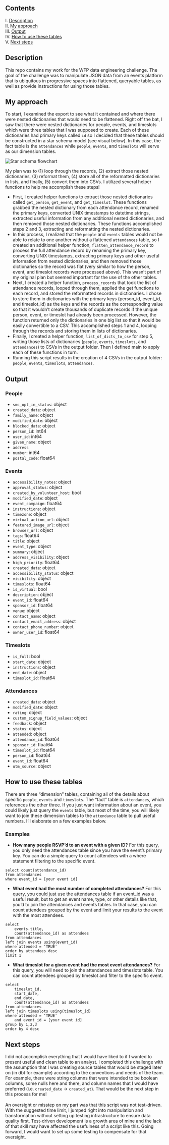 ## Contents
I. [Description](#Description) <br />
II. [My approach](#My-approach) <br />
III. [Output](#Output) <br />
IV. [How to use these tables](#How-to-use-these-tables) <br />
V. [Next steps](#Next-steps) <br />

## Description
This repo contains my work for the WFP data engineering challenge. The goal of the challenge was to manipulate JSON data from an events platform that is ubiquitous in progressive spaces into flattened, queryable tables, as well as provide instructions for using those tables.

## My approach
To start, I examined the export to see what it contained and where there were nested dictionaries that would need to be flattened. Right off the bat, I saw that there were nested dictionaries for people, events, and timeslots which were three tables that I was supposed to create. Each of these dictionaries had primary keys called `id` so I decided that these tables should be constructed in a star schema model (see visual below). In this case, the fact table is the `attendances` while `people`, `events`, and `timeslots` will serve as our dimension tables. <br />

![Star schema flowchart](https://assets.website-files.com/5e6f9b297ef3941db2593ba1/614df58a1f10f92b88f95709_Screenshot%202021-09-24%20at%2017.46.51.png)
 <br />

My plan was to (1) loop through the records, (2) extract those nested dictionaries, (3) reformat them, (4) store all of the reformatted dictionaries in lists, and finally, (5) convert them into CSVs. I utilized several helper functions to help me accomplish these steps!
- First, I created helper functions to extract those nested dictionaries called `get_person`, `get_event`, and `get_timeslot`. These functions grabbed the nested dictionary from each attendance record, renamed the primary keys, converted UNIX timestamps to datetime strings, extracted useful information from any additional nested dictionaries, and then removed those nested dictionaries. These functions accomplished steps 2 and 3, extracting and reformatting the nested dictionaries.
- In this process, I realized that the `people` and `events` tables would not be able to relate to one another without a flattened `attendances` table, so I created an additional helper function, `flatten_attendance_record` to process the full attendance record by renaming the primary key, converting UNIX timestamps, extracting primary keys and other useful information from nested dictionaries, and then removed those dictionaries so the record was flat (very similar to how the person, event, and timeslot records were processed above). This wasn’t part of my original plan but seemed important for the use of the other tables.
- Next, I created a helper function, `process_records` that took the list of attendance records, looped through them, applied the get functions to each record, and stored the reformatted records in dictionaries. I chose to store them in dictionaries with the primary keys (person_id, event_id, and timeslot_id) as the keys and the records as the corresponding value so that it wouldn’t create thousands of duplicate records if the unique person, event, or timeslot had already been processed. However, the function returned only the dictionaries in one big list so that it would be easily convertible to a CSV. This accomplished steps 1 and 4, looping through the records and storing them in lists of dictionaries.
- Finally, I created a helper function, `list_of_dicts_to_csv` for step 5, writing those lists of dictionaries (`people`, `events`, `timeslots`, and `attendances`) to CSVs in the output folder. Then I defined main to apply each of these functions in turn.
- Running this script results in the creation of 4 CSVs in the output folder: `people`, `events`, `timeslots`, `attendances`.

## Output
### People
- `sms_opt_in_status`: object
- `created_date`: object
- `family_name`: object
- `modified_date`: object
- `blocked_date`: object
- `person_id`: int64
- `user_id`: int64
- `given_name`: object
- `address`
- `number`: int64
- `postal_code`: float64

### Events 
- `accessibility_notes`: object
- `approval_status`: object
- `created_by_volunteer_host`: bool
- `modified_date`: object
- `event_campaign`: float64
- `instructions`: object
- `timezone`: object
- `virtual_action_url`: object
- `featured_image_url`: object
- `browser_url`: object
- `tags`: float64
- `title`: object
- `event_type`: object
- `summary`: object
- `address_visibility`: object
- `high_priority`: float64
- `created_date`: object
- `accessibility_status`: object
- `visibility`: object
- `timeslots`: float64
- `is_virtual`: bool
- `description`: object
- `event_id`: float64
- `sponsor_id`: float64
- `venue`: object
- `contact_name`: object
- `contact_email_address`: object
- `contact_phone_number`: object
- `owner_user_id`: float64

### Timeslots
- `is_full`: bool
- `start_date`: object
- `instructions`: object
- `end_date`: object
- `timeslot_id`: float64

### Attendances
- `created_date`: object
- `modified_date`: object
- `rating`: object
- `custom_signup_field_values`: object
- `feedback`: object
- `status`: object
- `attended`: object
- `attendance_id`: float64
- `sponsor_id`: float64
- `timeslot_id`: float64
- `person_id`: float64
- `event_id`: float64
- `utm_source`: object

## How to use these tables
There are three “dimension” tables, containing all of the details about specific `people`, `events` and `timeslots`. The “fact” table is `attendances`, which references the other three. If you just want information about an event, you could likely just query the `events` table, but most of the time, you will likely want to join these dimension tables to the `attendance` table to pull useful numbers. I’ll elaborate on a few examples below. 
### Examples
- **How many people RSVP’d to an event with a given ID?** For this query, you only need the attendances table since you have the event’s primary key. You can do a simple query to count attendees with a where statement filtering to the specific event. 
```
select count(attendance_id) 
from attendances 
where event_id = [your event id]
```
- **What event had the most number of completed attendances?** For this query, you could just use the attendances table if an event_id was a useful result, but to get an event name, type, or other details like that, you’d to join the attendances and events tables. In that case, you can count attendees grouped by the event and limit your results to the event with the most attendees. 
```
select 
    events.title, 
    count(attendance_id) as attendees 
from attendances 
left join events using(event_id) 
where attended = ‘TRUE’ 
order by attendees desc 
limit 1
```
- **What timeslot for a given event had the most event attendances?** For this query, you will need to join the attendances and timeslots table. You can count attendees grouped by timeslot and filter to the specific event.
```
select 
    timeslot_id, 
    start_date, 
    end_date, 
    count(attendance_id) as attendees 
from attendances 
left join timeslots using(timeslot_id) 
where attended = ‘TRUE’ 
    and event_id = [your event id]
group by 1,2,3
order by 4 desc
```
## Next steps
I did not accomplish everything that I would have liked to if I wanted to present useful and clean table to an analyst. I completed this challenge with the assumption that I was creating source tables that would be staged later on (in dbt for example) according to the conventions and needs of the team. For example, there were string columns that were intended to be boolean columns, some nulls here and there, and column names that I would have preferred (i.e. `created_date` → `created_at`). That would be the next step in this process for me!<br /><br />
An oversight or misstep on my part was that this script was not test-driven. With the suggested time limit, I jumped right into manipulation and transformation without setting up testing infrastructure to ensure data quality first. Test-driven development is a growth area of mine and the lack of that skill may have affected the usefulness of a script like this. Going forward, I would want to set up some testing to compensate for that oversight.
						
						 					
				
			
		

